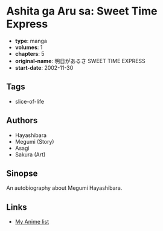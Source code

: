 # Ashita ga Aru sa: Sweet Time Express

-   **type**: manga
-   **volumes**: 1
-   **chapters**: 5
-   **original-name**: 明日があるさ SWEET TIME EXPRESS
-   **start-date**: 2002-11-30

## Tags

-   slice-of-life

## Authors

-   Hayashibara
-   Megumi (Story)
-   Asagi
-   Sakura (Art)

## Sinopse

An autobiography about Megumi Hayashibara.

## Links

-   [My Anime list](https://myanimelist.net/manga/49821/Ashita_ga_Aru_sa__Sweet_Time_Express)
